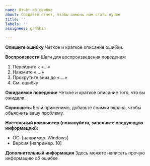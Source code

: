 ```yaml
---
name: Отчёт об ошибке
about: Создайте отчет, чтобы помочь нам стать лучше
title: ''
labels: ''
assignees: gr4shin

---
```


**Опишите ошибку**
Четкое и краткое описание ошибки.

**Воспроизвести**
Шаги для воспроизведения поведения:
1. Перейдите к «...»
2. Нажмите «….»
3. Прокрутите вниз до «….»
4. См. ошибку

**Ожидаемое поведение**
Четкое и краткое описание того, что вы ожидали.

**Скриншоты**
Если применимо, добавьте снимки экрана, чтобы объяснить вашу проблему.

**Настольный компьютер (пожалуйста, заполните следующую информацию):**
 - ОС: [например. Windows]
 - Версия [например. 10]

**Дополнительный информация**
Здесь можете написать прочую информацию об ошибке
